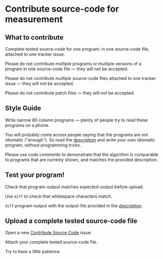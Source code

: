 Contribute source-code for measurement
======================================

What to contribute
------------------

Complete tested source-code for one program: in one source-code file, attached to one tracker issue.

Please do not contribute multiple programs or multiple versions of a program in one source-code file — they will not be accepted.

Please do not contribute multiple source-code files attached to one tracker issue — they will not be accepted.

Please do not contribute patch files — they will not be accepted.


Style Guide
-----------

Write narrow 80 column programs — plenty of people try to read these programs on a phone. 

You will probably come across people saying that the programs are not idiomatic ("enough"). So read the [description](https://benchmarksgame-team.pages.debian.net/benchmarksgame/description/summary.html) and write your own idiomatic program, without programming tricks. 

Please use code comments to demonstrate that the algorithm is comparable to programs that are currenly shown, and matches the provided description.


Test your program!
------------------
Check that program-output matches expected-output before upload.

Use `diff` to check that whitespace characters match.

`diff` program-output with the output-file provided in the [description](https://benchmarksgame-team.pages.debian.net/benchmarksgame/description/summary.html).


Upload a complete tested source-code file
-----------------------------------------

Open a new [Contribute Source Code](https://salsa.debian.org/benchmarksgame-team/benchmarksgame/issues/new?issuable_template=Contribute%20Source%20Code) issue.

Attach your complete tested source-code file.

Try to have a little patience.


